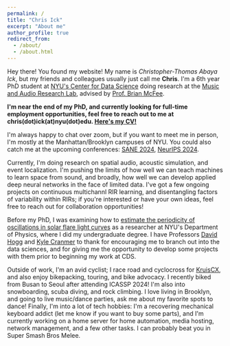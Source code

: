 ```yaml
---
permalink: /
title: "Chris Ick"
excerpt: "About me"
author_profile: true
redirect_from: 
  - /about/
  - /about.html
---
```


Hey there! You found my website! My name is *Christopher-Thomas Abaya Ick*, but my friends and colleagues usually just call me **Chris**. I'm a 6th year PhD student at [NYU's Center for Data Science](https://cds.nyu.edu/) doing research at the [Music and Audio Research Lab](https://steinhardt.nyu.edu/marl), advised by [Prof. Brian McFee](https://brianmcfee.net/).

**I'm near the end of my PhD, and currently looking for full-time employment opportunities, feel free to reach out to me at chris(dot)ick(at)nyu(dot)edu. [Here's my CV!](../files/Ick_CV.pdf)**

I'm always happy to chat over zoom, but if you want to meet me in person, I'm mostly at the Manhattan/Brooklyn campuses of NYU. You could also catch me at the upcoming conferences: [SANE 2024](https://www.saneworkshop.org/sane2024/), [NeurIPS 2024](https://neurips.cc/).

Currently, I'm doing research on spatial audio, acoustic simulation, and event localization. I'm pushing the limits of how well we can teach machines to learn space from sound, and broadly, how well we can develop applied deep neural networks in the face of limited data. I've got a few ongoing projects on continuous multichannl RIR learning, and disentangling factors of variability within RIRs; if you're interested or have your own ideas, feel free to reach out for collaboration opportunities!

Before my PhD, I was examining how to [estimate the periodicity of oscillations in solar flare light curves](https://scholar.google.com/citations?view_op=view_citation&hl=en&user=ykLTvcYAAAAJ&citation_for_view=ykLTvcYAAAAJ:d1gkVwhDpl0C) as a researcher at NYU's Department of Physics, where I did my undergraduate degree. I have Professors [David Hogg](https://cosmo.nyu.edu/hogg/) and [Kyle Cranmer](https://theoryandpractice.org/) to thank for encouraging me to branch out into the data sciences, and for giving me the opportunity to develop some projects with them prior to beginning my work at CDS.

Outside of work, I'm an avid cyclist; I race road and cyclocross for [KruisCX](https://www.kruiscx.com/), and also enjoy bikepacking, touring, and bike advocacy. I recently biked from Busan to Seoul after attending ICASSP 2024! I'm also into snowboarding, scuba diving, and rock climbing. I love living in Brooklyn, and going to live music/dance parties, ask me about my favorite spots to dance! Finally, I'm into a lot of tech hobbies: I'm a recovering mechanical keyboard addict (let me know if you want to buy some parts), and I'm currently working on a home server for home automation, media hosting, network management, and a few other tasks. I can probably beat you in Super Smash Bros Melee.
